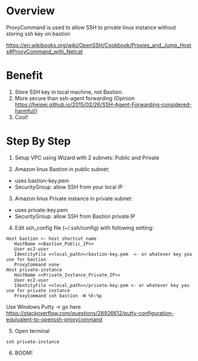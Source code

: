 # Overview

ProxyCommand is used to allow SSH to private linux instance without storing ssh key on bastion

https://en.wikibooks.org/wiki/OpenSSH/Cookbook/Proxies_and_Jump_Hosts#ProxyCommand_with_Netcat

# Benefit
1. Store SSH key in local machine, not Bastion.
2. More secure than ssh-agent forwarding (Opinion https://heipei.github.io/2015/02/26/SSH-Agent-Forwarding-considered-harmful/)
3. Cool!

# Step By Step

1. Setup VPC using Wizard with 2 subnets: Public and Private

2. Amazon linux Bastion in public subnet:

  * uses bastion-key.pem
  * SecurityGroup: allow SSH from your local IP

3. Amazon linux Private instance in private subnet: 
  
  * uses private-key.pem
  * SecurityGroup: allow SSH from Bastion private IP

4. Edit ssh_config file (~/.ssh/config) with following setting:
```
Host bastion <- host shortcut name
   HostName <<Bastion_Public_IP>>
   User ec2-user 
   IdentityFile <<local_path>>/bastion-key.pem  <- or whatever key you use for bastion
   ProxyCommand none
Host private-instance
   HostName <<Private_Instance_Private_IP>>
   User ec2-user 
   IdentityFile <<local_path>>/private-key.pem <- or whatever key you use for private instance
   ProxyCommand ssh bastion -W %h:%p 
```
Use Windows Putty -> go here https://stackoverflow.com/questions/28926612/putty-configuration-equivalent-to-openssh-proxycommand

5. Open terminal

```
ssh private-instance
```

6. BOOM!

